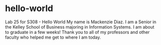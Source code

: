 # hello-world
Lab 25 for S308 - Hello World 
My name is Mackenzie Diaz. I am a Senior in the Kelley School of Business majoring in Information Systems.
I am about to graduate in a few weeks! Thank you to all of my professors and other faculty who helped me get to where I am today.
